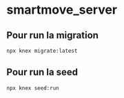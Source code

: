 # smartmove_server

## Pour run la migration 

```bash
npx knex migrate:latest 
```

## Pour run la seed

```bash
npx knex seed:run 
```